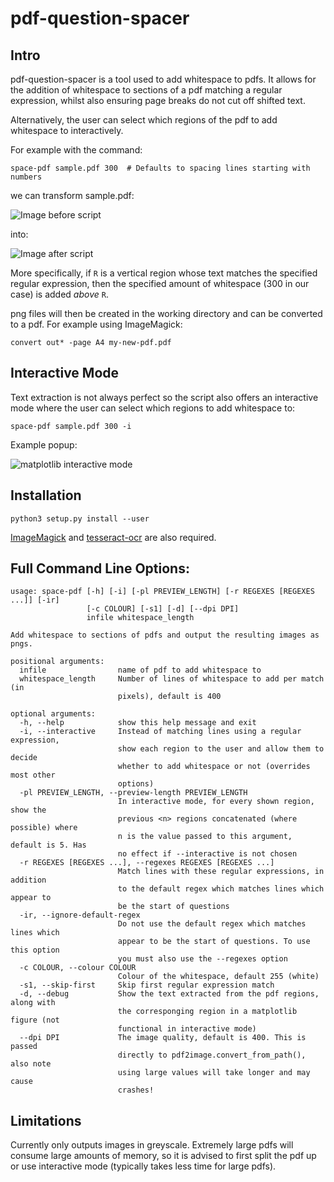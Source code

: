 # pdf-question-spacer

## Intro

pdf-question-spacer is a tool used to add whitespace to pdfs. It allows for the addition of whitespace to sections of a pdf matching a regular expression, whilst also ensuring page breaks do not cut off shifted text.

Alternatively, the user can select which regions of the pdf to add whitespace to interactively.

For example with the command:

```
space-pdf sample.pdf 300  # Defaults to spacing lines starting with numbers
```

we can transform sample.pdf:

![Image before script](https://i.imgur.com/cFI1aQIl.jpg)

into:

![Image after script](https://i.imgur.com/WmypxoVl.png)

More specifically, if ```R``` is a vertical region whose text matches the specified regular expression, then the specified amount of whitespace (300 in our case) is added *above* ```R```.

png files will then be created in the working directory and can be converted to a pdf. For example using ImageMagick:

```
convert out* -page A4 my-new-pdf.pdf
```

## Interactive Mode

Text extraction is not always perfect so the script also offers an interactive mode where the user can select which regions to add whitespace to:

```
space-pdf sample.pdf 300 -i
```

Example popup:

![matplotlib interactive mode](https://i.imgur.com/UTRqKt3l.png)


## Installation

```
python3 setup.py install --user
```

[ImageMagick](https://imagemagick.org/index.php) and [tesseract-ocr](https://github.com/tesseract-ocr/tesseract) are also required.

## Full Command Line Options:

```
usage: space-pdf [-h] [-i] [-pl PREVIEW_LENGTH] [-r REGEXES [REGEXES ...]] [-ir]
                 [-c COLOUR] [-s1] [-d] [--dpi DPI]
                 infile whitespace_length

Add whitespace to sections of pdfs and output the resulting images as pngs.

positional arguments:
  infile                name of pdf to add whitespace to
  whitespace_length     Number of lines of whitespace to add per match (in
                        pixels), default is 400

optional arguments:
  -h, --help            show this help message and exit
  -i, --interactive     Instead of matching lines using a regular expression,
                        show each region to the user and allow them to decide
                        whether to add whitespace or not (overrides most other
                        options)
  -pl PREVIEW_LENGTH, --preview-length PREVIEW_LENGTH
                        In interactive mode, for every shown region, show the
                        previous <n> regions concatenated (where possible) where
                        n is the value passed to this argument, default is 5. Has
                        no effect if --interactive is not chosen
  -r REGEXES [REGEXES ...], --regexes REGEXES [REGEXES ...]
                        Match lines with these regular expressions, in addition
                        to the default regex which matches lines which appear to
                        be the start of questions
  -ir, --ignore-default-regex
                        Do not use the default regex which matches lines which
                        appear to be the start of questions. To use this option
                        you must also use the --regexes option
  -c COLOUR, --colour COLOUR
                        Colour of the whitespace, default 255 (white)
  -s1, --skip-first     Skip first regular expression match
  -d, --debug           Show the text extracted from the pdf regions, along with
                        the corresponging region in a matplotlib figure (not
                        functional in interactive mode)
  --dpi DPI             The image quality, default is 400. This is passed
                        directly to pdf2image.convert_from_path(), also note
                        using large values will take longer and may cause
                        crashes!
```

## Limitations

Currently only outputs images in greyscale. Extremely large pdfs will consume large amounts of memory, so it is advised to first split the pdf up or use interactive mode (typically takes less time for large pdfs).
